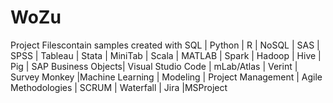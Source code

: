 # WoZu
Project Filescontain samples created with SQL | Python | R | NoSQL | SAS | SPSS | Tableau | Stata | MiniTab | Scala | MATLAB | Spark | Hadoop | Hive | Pig | SAP Business Objects| Visual Studio Code | mLab/Atlas | Verint | Survey Monkey |Machine Learning | Modeling | Project Management | Agile Methodologies | SCRUM | Waterfall | Jira |MSProject
